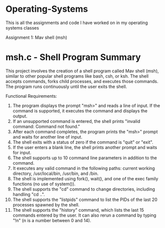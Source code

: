 # Operating-Systems
This is all the assignments and code I have worked on in my operating systems classes

Assignment 1: Mav shell (msh)
# msh.c - Shell Program Summary

This project involves the creation of a shell program called Mav shell (msh), similar to other popular shell programs like bash, csh, or ksh. The shell accepts commands, forks child processes, and executes those commands. The program runs continuously until the user exits the shell.

Functional Requirements:
1. The program displays the prompt "msh>" and reads a line of input. If the command is supported, it executes the command and displays the output.
2. If an unsupported command is entered, the shell prints "invalid command: Command not found."
4. After each command completes, the program prints the "msh>" prompt and waits for another line of input.
5. The shell exits with a status of zero if the command is "quit" or "exit".
6. If the user enters a blank line, the shell prints another prompt and waits for input.
7. The shell supports up to 10 command line parameters in addition to the command.
8. It executes any valid command in the following paths: current working directory, /usr/local/bin, /usr/bin, and /bin.
9. The shell is implemented using fork(), wait(), and one of the exec family functions (no use of system()).
10. The shell supports the "cd" command to change directories, including handling "cd ..".
11. The shell supports the "listpids" command to list the PIDs of the last 20 processes spawned by the shell.
12. The shell supports the "history" command, which lists the last 15 commands entered by the user. It can also rerun a command by typing "!n" (n is a number between 0 and 14).
